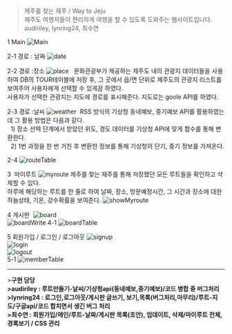 ﻿>제주를 찾는 재주 / Way to Jeju <br>
>제주도 여행자들이 편리하게 여행을 할 수 있도록 도와주는 웹사이트입니다. <br>
>audiriley, lynring24, 최수연

1 Main
![Main](./capture/main.gif)

2-1 경로 : 날짜
![date](./capture/date.png)

2-2 경로 :장소
![place](./capture/map.PNG)
&nbsp;&nbsp;문화관광부가 제공하는 제주도 내의 관광지 데이터들을 사용하여 DB의 TOUR테이블에 저장 후, 그 곳에서 읍/면 단위로 제주도의 관광지 리스트를 보여주어 사용자에게 선택할 수 있게끔 하였다.<br>
사용자가 선택한 관광지는 지도에 경로를 표시해준다. 지도로는 goole API를 하였다. <br>

2-3 경로 :날씨
![weather](./capture/showWeather.PNG)
  RSS 방식의 기상청 동네예보, 중기예보 API를 활용하였는데 그 활용 방법은 다음과 같다.<br>
  &nbsp;&nbsp;1) 장소 선택 단계에서 받았던 위도, 경도 데이터를 기상청 API에 맞게 함수를 통해 변환한다.<br>
  &nbsp;&nbsp;2) 1번 과정을 한 번 거친 후 변환한 정보를 통해 기상청의 단기, 중기 정보를 가져온다.</dd>

2-4 
![routeTable](./capture/routeTable.PNG)

3  마이루트 
![myroute](./capture/myroute.PNG)
제주를 찾는 재주를 통해 저장했던 모든 루트들을 확인하고 삭제할 수 있다.<br>
하루에 해당하는 루트를 한 줄로 하여 날짜, 장소, 방문예정시간, 그 시간과 장소에 대한 하늘상태, 기온, 강수확률을 보여준다.
![showMyroute](./capture/showMyroute.PNG)

4 게시판 
![board](./capture/board.PNG)<br>
![boardWrite](./capture/boardWrite.PNG)
4-1
![boardTable](./capture/boardTable.PNG)

5 회원가입 / 로그인 / 로그아웃
![signup](./capture/signup.PNG)<br>
![login](./capture/login.PNG)<br>
![logout](./capture/logoutCheck.PNG)<br>
5-1
![memberTable](./capture/memberTable.PNG)
<hr>
﻿><strong>구현 담당<strong><br>
><b>audiriley</b> : 루트만들기-날씨/기상청api(동네예보,중기예보)/코드 병합 중 버그처리 <br>
><b>lynring24</b> :  로그인,로그아웃/게시판 글쓰기, 보기,목록(버그처리,마무리)/루트-지도/구글api/코드 합치면서 생긴 버그 처리<br>
><b>최수연</b> : 회원가입/메인/루트-날짜/게시판 목록(초안), 업데이트, 삭제/마이루트 전체,경록보기 / CSS 관리


